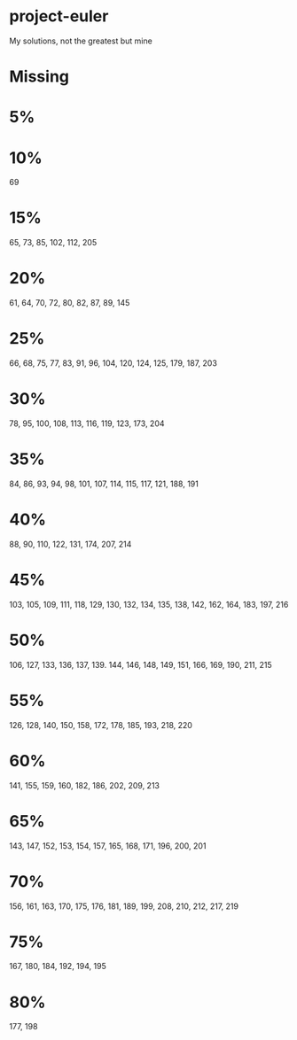 # project-euler

My solutions, not the greatest but mine

# Missing

# 5%

# 10%

69

# 15%

65, 73, 85, 102, 112, 205

# 20%

61, 64, 70, 72, 80, 82, 87, 89, 145

# 25%

66, 68, 75, 77, 83, 91, 96, 104, 120, 124, 125, 179, 187, 203

# 30%

78, 95, 100, 108, 113, 116, 119, 123, 173, 204

# 35%

84, 86, 93, 94, 98, 101, 107, 114, 115, 117, 121, 188, 191

# 40%

88, 90, 110, 122, 131, 174, 207, 214

# 45%

103, 105, 109, 111, 118, 129, 130, 132, 134, 135, 138, 142, 162, 164, 183, 197, 216

# 50%

106, 127, 133, 136, 137, 139. 144, 146, 148, 149, 151, 166, 169, 190, 211, 215

# 55%

126, 128, 140, 150, 158, 172, 178, 185, 193, 218, 220

# 60%

141, 155, 159, 160, 182, 186, 202, 209, 213

# 65%

143, 147, 152, 153, 154, 157, 165, 168, 171, 196, 200, 201

# 70%

156, 161, 163, 170, 175, 176, 181, 189, 199, 208, 210, 212, 217, 219

# 75%

167, 180, 184, 192, 194, 195

# 80%

177, 198
